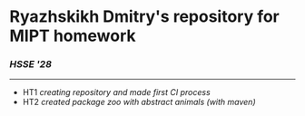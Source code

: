 # Ryazhskikh Dmitry's repository for MIPT homework

### ***HSSE '28***

---
- HT1 *creating repository and made first CI process*
- HT2 *created package zoo with abstract animals (with maven)*